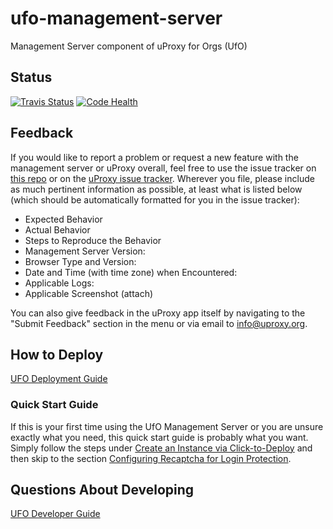 # ufo-management-server

Management Server component of uProxy for Orgs (UfO)

## Status

[![Travis Status](https://travis-ci.org/uProxy/ufo-management-server-flask.svg)](https://travis-ci.org/uProxy/ufo-management-server-flask)
[![Code Health](https://landscape.io/github/uProxy/ufo-management-server-flask/master/landscape.svg?style=flat)](https://landscape.io/github/uProxy/ufo-management-server-flask/master)

## Feedback

If you would like to report a problem or request a new feature with the management server or uProxy overall, feel free to use the issue tracker on [this repo](https://github.com/uProxy/ufo-management-server-flask/issues) or on the [uProxy issue tracker](https://github.com/uProxy/uproxy/issues). Wherever you file, please include as much pertinent information as possible, at least what is listed below (which should be automatically formatted for you in the issue tracker):

 - Expected Behavior
 - Actual Behavior
 - Steps to Reproduce the Behavior
 - Management Server Version:
 - Browser Type and Version:
 - Date and Time (with time zone) when Encountered:
 - Applicable Logs:
 - Applicable Screenshot (attach)

You can also give feedback in the uProxy app itself by navigating to the "Submit Feedback" section in the menu or via email to [info@uproxy.org](mailto:info@uproxy.org).

## How to Deploy

[UFO Deployment Guide](DeploymentGuide.md)

### Quick Start Guide

If this is your first time using the UfO Management Server or you are unsure exactly what you need, this quick start guide is probably what you want. Simply follow the steps under [Create an Instance via Click-to-Deploy](DeploymentGuide.md#create-an-instance-via-click-to-deploy) and then skip to the section [Configuring Recaptcha for Login Protection](DeploymentGuide.md#configuring-recaptcha-for-login-protection).

## Questions About Developing

[UFO Developer Guide](DeveloperGuide.md)
